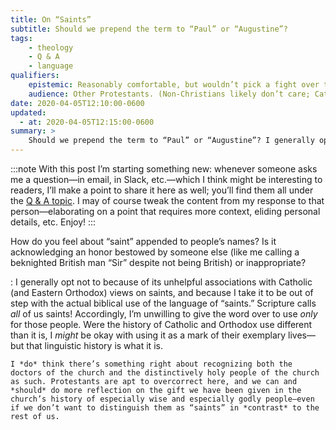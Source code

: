 ```yaml
---
title: On “Saints”
subtitle: Should we prepend the term to “Paul” or “Augustine”?
tags:
    - theology
    - Q & A
    - language
qualifiers:
    epistemic: Reasonably comfortable, but wouldn’t pick a fight over this.
    audience: Other Protestants. (Non-Christians likely don’t care; Catholics and Eastern Orthodox are apt to disagree because of different priors!)
date: 2020-04-05T12:10:00-0600
updated:
  - at: 2020-04-05T12:15:00-0600
summary: >
    Should we prepend the term to “Paul” or “Augustine”? I generally opt not to because of its unhelpful associations with Catholic (and Eastern Orthodox) views on saints, and because I take it to be out of step with the actual biblical use of the language of “saints.”
---
```


:::note
With this post I’m starting something new: whenever someone asks me a question—in email, in Slack, etc.—which I think might be interesting to readers, I’ll make a point to share it here as well; you’ll find them all under the [Q & A topic][Q&A]. I may of course tweak the content from my response to that person—elaborating on a point that requires more context, eliding personal details, etc. Enjoy!
:::

[Q&A]: /topics/q-and-a

How do you feel about “saint” appended to people’s names? Is it acknowledging an honor bestowed by someone else (like me calling a beknighted British man “Sir” despite not being British) or inappropriate?

: I generally opt not to because of its unhelpful associations with Catholic (and Eastern Orthodox) views on saints, and because I take it to be out of step with the actual biblical use of the language of “saints.” Scripture calls *all* of us saints! Accordingly, I’m unwilling to give the word over to use *only* for those people. Were the history of Catholic and Orthodox use different than it is, I *might* be okay with using it as a mark of their exemplary lives—but that linguistic history is what it is.

    I *do* think there’s something right about recognizing both the doctors of the church and the distinctively holy people of the church as such. Protestants are apt to overcorrect here, and we can and *should* do more reflection on the gift we have been given in the church’s history of especially wise and especially godly people—even if we don’t want to distinguish them as “saints” in *contrast* to the rest of us.